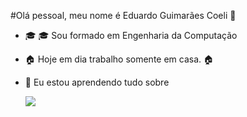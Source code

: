 #Olá pessoal, meu nome é Eduardo Guimarães Coeli 👋

- 🎓 :mortar_board: Sou formado em Engenharia da Computação

- :house: Hoje em dia trabalho somente em casa. :house:

- 🌱 Eu estou aprendendo tudo sobre
  <link rel="stylesheet" type='text/css' href="https://cdn.jsdelivr.net/gh/devicons/devicon@latest/devicon.min.css" />
      <i class="devicon-threedsmax-plain colori"></i>
      <img src="https://cdn.jsdelivr.net/gh/devicons/devicon@latest/icons/threedsmax/threedsmax-original.svg" />
          
          
<!--
**educoeli/educoeli** is a ✨ _special_ ✨ repository because its `README.md` (this file) appears on your GitHub profile.

Here are some ideas to get you started:

- 🔭 I’m currently working on ... 
- 🌱 Eu estou aprendendo tudo sobre 
- 👯 I’m looking to collaborate on ...
- 🤔 I’m looking for help with ...
- 💬 Ask me about ...
- 📫 How to reach me: ...
- 😄 Pronouns: ...
- ⚡ Fun fact: ...
-->
